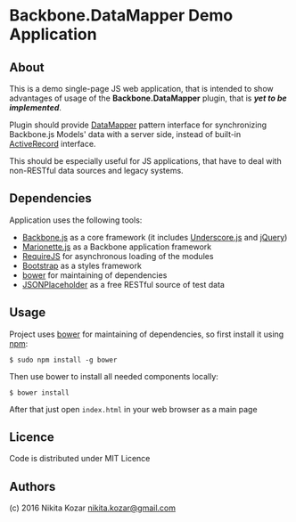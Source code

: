 Backbone.DataMapper Demo Application
====================================

About
-----

This is a demo single-page JS web application, that is intended to show
advantages of usage of the **Backbone.DataMapper** plugin, that is ***yet to be implemented***.

Plugin should provide [DataMapper](http://martinfowler.com/eaaCatalog/dataMapper.html) pattern
interface for synchronizing Backbone.js Models' data with a server side, instead of built-in
[ActiveRecord](http://www.martinfowler.com/eaaCatalog/activeRecord.html) interface.

This should be especially useful for JS applications, that have to deal
with non-RESTful data sources and legacy systems.

Dependencies
------------

Application uses the following tools:

* [Backbone.js](http://backbonejs.org/) as a core framework
  (it includes [Underscore.js](http://underscorejs.org/) and [jQuery](http://jquery.com/))
* [Marionette.js](http://marionettejs.com/) as a Backbone application framework
* [RequireJS](http://requirejs.org/) for asynchronous loading of the modules
* [Bootstrap](http://getbootstrap.com/) as a styles framework
* [bower](http://bower.io/) for maintaining of dependencies
* [JSONPlaceholder](http://jsonplaceholder.typicode.com/) as a free RESTful source of test data


Usage
-----

Project uses [bower](http://bower.io/) for maintaining of dependencies,
so first install it using [npm](https://www.npmjs.com/):

`$ sudo npm install -g bower`

Then use bower to install all needed components locally:

`$ bower install`

After that just open `index.html` in your web browser as a main page


Licence
-------

Code is distributed under MIT Licence


Authors
-------
(c) 2016 Nikita Kozar <nikita.kozar@gmail.com>